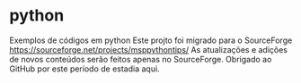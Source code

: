 # python
Exemplos de códigos em python
Este projto foi migrado para o SourceForge
https://sourceforge.net/projects/msppythontips/
As atualizações e adições de novos conteúdos serão feitos apenas no SourceForge.
Obrigado ao GitHub por este período de estadia aqui.

